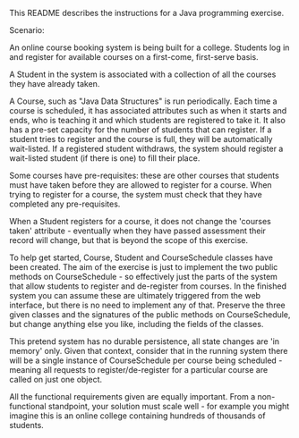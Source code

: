 
This README describes the instructions for a Java programming exercise. 

Scenario:

An online course booking system is being built for a college. Students log in and
register for available courses on a first-come, first-serve basis.

A Student in the system is associated with a collection of all the courses they have 
already taken. 

A Course, such as "Java Data Structures" is run periodically. Each
time a course is scheduled, it has associated attributes such as when it starts and ends,
who is teaching it and which students are registered to take it. It also has a pre-set capacity for the number of students that can 
register. If a student tries to register and the course is full, they will be automatically wait-listed. If a registered student withdraws, the system
should register a wait-listed student (if there is one) to fill their place.

Some courses have pre-requisites: these are other courses that students must have taken before
they are allowed to register for a course. When trying to register for a course, the system must check that
they have completed any pre-requisites. 

When a Student registers for a course, it does not change the 'courses taken' attribute  - eventually when they have passed assessment their record will change, but that is beyond the scope of this exercise.

To help get started, Course, Student and CourseSchedule classes have been created. The aim of the exercise is just to implement the two
public methods on CourseSchedule - so effectively just the parts of the system that allow students to register and de-register from courses. In the finished system you can assume these are ultimately triggered from the web
interface, but there is no need to implement any of that. Preserve the three given classes and the signatures of the public methods
on CourseSchedule, but change anything else you like, including the fields of the classes. 

This pretend system has no durable persistence, all state changes are
'in memory' only. Given that context, consider that in the running system there
will be a single instance of CourseSchedule per course being
scheduled - meaning all requests to register/de-register for a
particular course are called on just one object.

All the functional requirements given are equally important. From a non-functional standpoint, your solution
must scale well - for example you might imagine this is an online college containing hundreds of thousands of students. 


